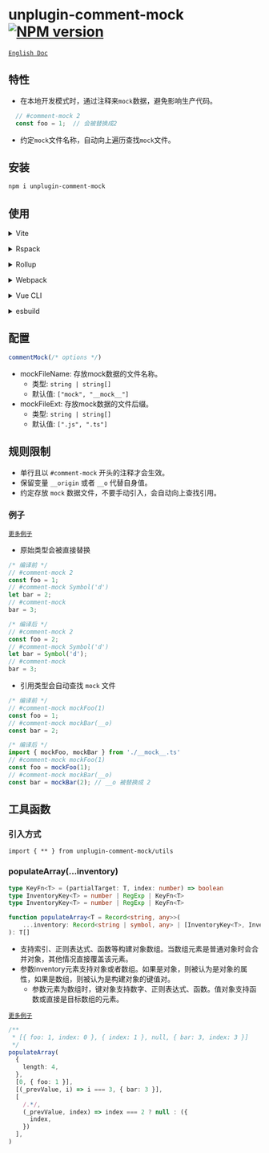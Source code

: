 # unplugin-comment-mock [![NPM version](https://img.shields.io/npm/v/unplugin-comment-mock?color=a1b858&label=)](https://www.npmjs.com/package/unplugin-comment-mock)

[`English Doc`](./README.md)

## 特性

- 在本地开发模式时，通过注释来`mock`数据，避免影响生产代码。

```ts
  // #comment-mock 2 
  const foo = 1;  // 会被替换成2 
```

- 约定`mock`文件名称，自动向上遍历查找`mock`文件。

## 安装

```bash
npm i unplugin-comment-mock
```

## 使用

<details>
<summary>Vite</summary><br>

```ts
// vite.config.ts
import commentMock from 'unplugin-comment-mock/vite'

export default defineConfig(({ command }) => {
  const isDev = command === "serve";
  return {
    plugins: [
      isDev ? commentMock({ /* options */ }) : null
    ].filter(Boolean),
  }
})
```

Example: [`playground/`](./playground/)

<br></details>

<details>
<summary>Rspack</summary><br>

```ts
// rspack.config.ts
import commentMock from 'unplugin-comment-mock/rspack'

const isDev = process.env.NODE_ENV === "development"
export default defineConfig({
  plugins: [
    isDev ? commentMock({ /* options */ }) : null,
  ].filter(Boolean),
})
```

<br></details>

<details>
<summary>Rollup</summary><br>

```ts
// rollup.config.js
import commentMock from 'unplugin-comment-mock/rollup'

export default {
  plugins: [
    commentMock({ /* options */ }),
  ],
}
```

<br></details>

<details>
<summary>Webpack</summary><br>

```ts
// webpack.config.js
module.exports = {
  /* ... */
  plugins: [
    require('unplugin-comment-mock/webpack')({ /* options */ })
  ]
}
```

<br></details>

<details>
<summary>Vue CLI</summary><br>

```ts
// vue.config.js
module.exports = {
  configureWebpack: {
    plugins: [
      require('unplugin-comment-mock/webpack')({ /* options */ }),
    ],
  },
}
```

<br></details>

<details>
<summary>esbuild</summary><br>

```ts
// esbuild.config.js
import { build } from 'esbuild'
import Starter from 'unplugin-comment-mock/esbuild'

build({
  plugins: [Starter()],
})
```

<br></details>

## 配置

```ts
commentMock(/* options */)
```

- mockFileName: 存放mock数据的文件名称。
    - 类型: `string | string[]`
    - 默认值: `["mock", "__mock__"]`
- mockFileExt: 存放mock数据的文件后缀。
    - 类型: `string | string[]`
    - 默认值: `[".js", ".ts"]`

## 规则限制

- 单行且以 `#comment-mock` 开头的注释才会生效。
- 保留变量 `__origin` 或者 `__o` 代替自身值。
- 约定存放 `mock` 数据文件，不要手动引入，会自动向上查找引用。

### 例子

[`更多例子`](./test/transform/transform.test.ts)

- 原始类型会被直接替换

```ts
/* 编译前 */
// #comment-mock 2
const foo = 1;
// #comment-mock Symbol('d')
let bar = 2;
// #comment-mock
bar = 3;

/* 编译后 */
// #comment-mock 2
const foo = 2;
// #comment-mock Symbol('d')
let bar = Symbol('d');
// #comment-mock
bar = 3;
```

- 引用类型会自动查找 `mock` 文件

```ts
/* 编译前 */
// #comment-mock mockFoo(1)
const foo = 1;
// #comment-mock mockBar(__o)
const bar = 2;

/* 编译后 */
import { mockFoo, mockBar } from './__mock__.ts'
// #comment-mock mockFoo(1)
const foo = mockFoo(1);
// #comment-mock mockBar(__o)
const bar = mockBar(2); // __o 被替换成 2
```

## 工具函数

### 引入方式

`import { ** } from unplugin-comment-mock/utils`

### populateArray(...inventory)

```ts
type KeyFn<T> = (partialTarget: T, index: number) => boolean
type InventoryKey<T> = number | RegExp | KeyFn<T>
type InventoryKey<T> = number | RegExp | KeyFn<T>

function populateArray<T = Record<string, any>>(
    ...inventory: Record<string | symbol, any> | [InventoryKey<T>, InventoryValue<T>][],
): T[]
```

- 支持索引、正则表达式、函数等构建对象数组。当数组元素是普通对象时会合并对象，其他情况直接覆盖该元素。
- 参数inventory元素支持对象或者数组。如果是对象，则被认为是对象的属性，如果是数组，则被认为是构建对象的键值对。
    - 参数元素为数组时，键对象支持数字、正则表达式、函数。值对象支持函数或直接是目标数组的元素。

[`更多例子`](./test/utils.test.ts)

```ts
/**
 * [{ foo: 1, index: 0 }, { index: 1 }, null, { bar: 3, index: 3 }]
 */
populateArray(
  {
    length: 4,
  },
  [0, { foo: 1 }],
  [(_prevValue, i) => i === 3, { bar: 3 }],
  [
    /.*/,
    (_prevValue, index) => index === 2 ? null : ({
      index,
    })
  ],
)
```